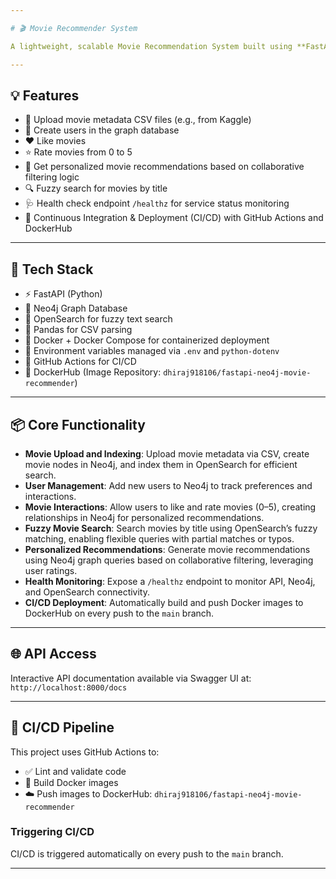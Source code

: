 ```yaml
---

# 🎬 Movie Recommender System

A lightweight, scalable Movie Recommendation System built using **FastAPI**, **Neo4j**, and **OpenSearch** 🚀

---
```


## 💡 Features

* 📁 Upload movie metadata CSV files (e.g., from Kaggle)
* 👤 Create users in the graph database
* ❤️ Like movies
* ⭐ Rate movies from 0 to 5
* 🎯 Get personalized movie recommendations based on collaborative filtering logic
* 🔍 Fuzzy search for movies by title
* 🩺 Health check endpoint `/healthz` for service status monitoring
* 🚀 Continuous Integration & Deployment (CI/CD) with GitHub Actions and DockerHub

---

## 🧠 Tech Stack

* ⚡ FastAPI (Python)
* 🧠 Neo4j Graph Database
* 🔎 OpenSearch for fuzzy text search
* 🐍 Pandas for CSV parsing
* 🐳 Docker + Docker Compose for containerized deployment
* 🔐 Environment variables managed via `.env` and `python-dotenv`
* 🔄 GitHub Actions for CI/CD
* 🐙 DockerHub (Image Repository: `dhiraj918106/fastapi-neo4j-movie-recommender`)

---

## 📦 Core Functionality

* **Movie Upload and Indexing**: Upload movie metadata via CSV, create movie nodes in Neo4j, and index them in OpenSearch for efficient search.
* **User Management**: Add new users to Neo4j to track preferences and interactions.
* **Movie Interactions**: Allow users to like and rate movies (0–5), creating relationships in Neo4j for personalized recommendations.
* **Fuzzy Movie Search**: Search movies by title using OpenSearch’s fuzzy matching, enabling flexible queries with partial matches or typos.
* **Personalized Recommendations**: Generate movie recommendations using Neo4j graph queries based on collaborative filtering, leveraging user ratings.
* **Health Monitoring**: Expose a `/healthz` endpoint to monitor API, Neo4j, and OpenSearch connectivity.
* **CI/CD Deployment**: Automatically build and push Docker images to DockerHub on every push to the `main` branch.

---

## 🌐 API Access

Interactive API documentation available via Swagger UI at:
`http://localhost:8000/docs`

---

## 🚀 CI/CD Pipeline

This project uses GitHub Actions to:

* ✅ Lint and validate code
* 🐳 Build Docker images
* ☁️ Push images to DockerHub: `dhiraj918106/fastapi-neo4j-movie-recommender`

### Triggering CI/CD

CI/CD is triggered automatically on every push to the `main` branch.

---
